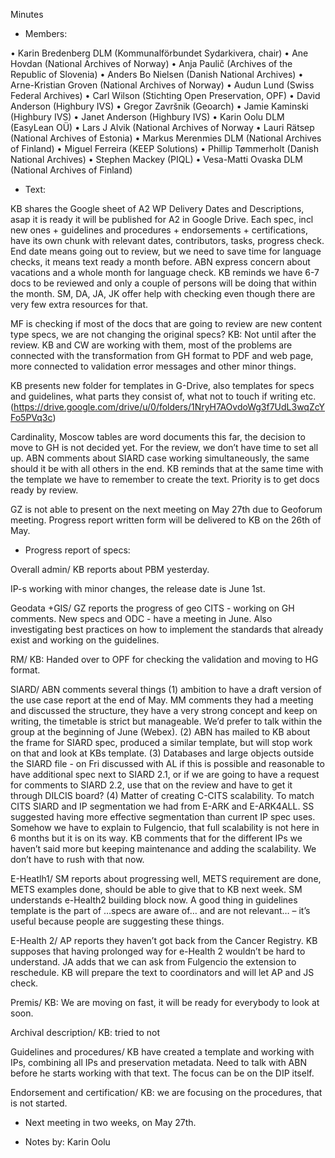 Minutes

-	Members:

•	Karin Bredenberg DLM (Kommunalförbundet Sydarkivera, chair)
•	Ane Hovdan (National Archives of Norway)
•	Anja Paulič (Archives of the Republic of Slovenia) 
•	Anders Bo Nielsen (Danish National Archives)
•	Arne-Kristian Groven (National Archives of Norway) 
•	Audun Lund (Swiss Federal Archives)
•	Carl Wilson (Stichting Open Preservation, OPF)
•	David Anderson (Highbury IVS)
•	Gregor Završnik (Geoarch)
•	Jamie Kaminski (Highbury IVS)
•	Janet Anderson (Highbury IVS) 
•	Karin Oolu DLM (EasyLean OÜ)
•	Lars J Alvik (National Archives of Norway 
•	Lauri Rätsep (National Archives of Estonia) 
•	Markus Merenmies DLM (National Archives of Finland)
•	Miguel Ferreira (KEEP Solutions)
•	Phillip Tømmerholt (Danish National Archives)
•	Stephen Mackey (PIQL)
•	Vesa-Matti Ovaska DLM (National Archives of Finland)


-	Text: 

KB shares the Google sheet of A2 WP Delivery Dates and Descriptions, asap it is ready it will be published for A2 in Google Drive. Each spec, incl new ones + guidelines and procedures + endorsements + certifications, have its own chunk with relevant dates, contributors, tasks, progress check. End date means going out to review, but we need to save time for language checks, it means text ready a month before. ABN express concern about vacations and a whole month for language check. KB reminds we have 6-7 docs to be reviewed and only a couple of persons will be doing that within the month. SM, DA, JA, JK offer help with checking even though there are very few extra resources for that. 

MF is checking if most of the docs that are going to review are new content type specs, we are not changing the original specs? KB: Not until after the review. KB and CW are working with them, most of the problems are connected with the transformation from GH format to PDF and web page, more connected to validation error messages and other minor things. 

KB presents new folder for templates in G-Drive, also templates for specs and guidelines, what parts they consist of, what not to touch if writing etc.  (https://drive.google.com/drive/u/0/folders/1NryH7AOvdoWg3f7UdL3wqZcYFo5PVq3c) 

Cardinality, Moscow tables are word documents this far, the decision to move to GH is not decided yet. For the review, we don’t have time to set all up. ABN comments about SIARD case working simultaneously, the same should it be with all others in the end. KB reminds that at the same time with the template we have to remember to create the text. Priority is to get docs ready by review. 

GZ is not able to present on the next meeting on May 27th due to Geoforum meeting.  Progress report written form will be delivered to KB on the 26th of May.

-	Progress report of specs:

Overall admin/ KB reports about PBM yesterday. 

IP-s working with minor changes, the release date is June 1st. 

Geodata +GIS/ GZ reports the progress of geo CITS - working on GH comments. New specs and ODC - have a meeting in June. Also investigating best practices on how to implement the standards that already exist and working on the guidelines. 

RM/ KB: Handed over to OPF for checking the validation and moving to HG format. 

SIARD/ ABN comments several things (1) ambition to have a draft version of the use case report at the end of May. MM comments they had a meeting and discussed the structure, they have a very strong concept and keep on writing, the timetable is strict but manageable. We’d prefer to talk within the group at the beginning of June (Webex). (2) ABN has mailed to KB about the frame for SIARD spec, produced a similar template, but will stop work on that and look at KBs template. (3) Databases and large objects outside the SIARD file - on Fri discussed with AL if this is possible and reasonable to have additional spec next to SIARD 2.1, or if we are going to have a request for comments to SIARD 2.2, use that on the review and have to get it through DILCIS board? (4) Matter of creating C-CITS scalability. To match CITS SIARD and IP segmentation we had from E-ARK and E-ARK4ALL. SS suggested having more effective segmentation than current IP spec uses. Somehow we have to explain to Fulgencio, that full scalability is not here in 6 months but it is on its way. KB comments that for the different IPs we haven’t said more but keeping maintenance and adding the scalability. We don’t have to rush with that now. 

E-Heatlh1/ SM reports about progressing well, METS requirement are done, METS examples done, should be able to give that to KB next week. SM understands e-Health2 building block now. A good thing in guidelines template is the part of …specs are aware of… and are not relevant… – it’s useful because people are suggesting these things. 

E-Health 2/ AP reports they haven’t got back from the Cancer Registry. KB supposes that having prolonged way for e-Health 2 wouldn’t be hard to understand. JA adds that we can ask from Fulgencio the extension to reschedule. KB will prepare the text to coordinators and will let AP and JS check.    

Premis/ KB: We are moving on fast, it will be ready for everybody to look at soon. 

Archival description/ KB: tried to not 

Guidelines and procedures/ KB have created a template and working with IPs, combining all IPs and preservation metadata. Need to talk with ABN before he starts working with that text. The focus can be on the DIP itself. 

Endorsement and certification/ KB: we are focusing on the procedures, that is not started.   

- Next meeting in two weeks, on May 27th.

- Notes by: Karin Oolu
